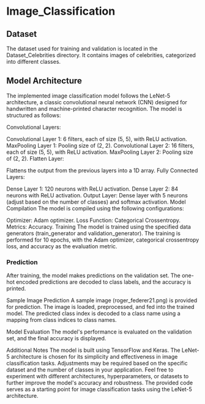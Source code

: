 # Image_Classification

## Dataset
The dataset used for training and validation is located in the Dataset_Celebrities directory. It contains images of celebrities, categorized into different classes.

## Model Architecture
The implemented image classification model follows the LeNet-5 architecture, a classic convolutional neural network (CNN) designed for handwritten and machine-printed character recognition. The model is structured as follows:

Convolutional Layers:

Convolutional Layer 1: 6 filters, each of size (5, 5), with ReLU activation.
MaxPooling Layer 1: Pooling size of (2, 2).
Convolutional Layer 2: 16 filters, each of size (5, 5), with ReLU activation.
MaxPooling Layer 2: Pooling size of (2, 2).
Flatten Layer:

Flattens the output from the previous layers into a 1D array.
Fully Connected Layers:

Dense Layer 1: 120 neurons with ReLU activation.
Dense Layer 2: 84 neurons with ReLU activation.
Output Layer: Dense layer with 5 neurons (adjust based on the number of classes) and softmax activation.
Model Compilation
The model is compiled using the following configurations:

Optimizer: Adam optimizer.
Loss Function: Categorical Crossentropy.
Metrics: Accuracy.
Training
The model is trained using the specified data generators (train_generator and validation_generator). The training is performed for 10 epochs, with the Adam optimizer, categorical crossentropy loss, and accuracy as the evaluation metric.

### Prediction
After training, the model makes predictions on the validation set. The one-hot encoded predictions are decoded to class labels, and the accuracy is printed.

Sample Image Prediction
A sample image (roger_federer21.png) is provided for prediction. The image is loaded, preprocessed, and fed into the trained model. The predicted class index is decoded to a class name using a mapping from class indices to class names.

Model Evaluation
The model's performance is evaluated on the validation set, and the final accuracy is displayed.

Additional Notes
The model is built using TensorFlow and Keras.
The LeNet-5 architecture is chosen for its simplicity and effectiveness in image classification tasks.
Adjustments may be required based on the specific dataset and the number of classes in your application.
Feel free to experiment with different architectures, hyperparameters, or datasets to further improve the model's accuracy and robustness. The provided code serves as a starting point for image classification tasks using the LeNet-5 architecture.





